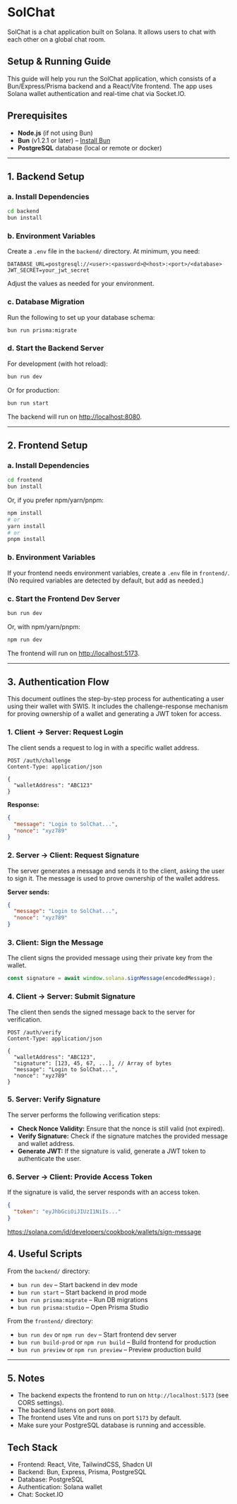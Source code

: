 # SolChat

SolChat is a chat application built on Solana. It allows users to chat with each other on a global chat room.

## Setup & Running Guide

This guide will help you run the SolChat application, which consists of a Bun/Express/Prisma backend and a React/Vite frontend. The app uses Solana wallet authentication and real-time chat via Socket.IO.

## Prerequisites

- **Node.js** (if not using Bun)
- **Bun** (v1.2.1 or later) – [Install Bun](https://bun.sh/docs/installation)
- **PostgreSQL** database (local or remote or docker)

---

## 1. Backend Setup

### a. Install Dependencies

```bash
cd backend
bun install
```

### b. Environment Variables

Create a `.env` file in the `backend/` directory. At minimum, you need:

```
DATABASE_URL=postgresql://<user>:<password>@<host>:<port>/<database>
JWT_SECRET=your_jwt_secret
```

Adjust the values as needed for your environment.

### c. Database Migration

Run the following to set up your database schema:

```bash
bun run prisma:migrate
```

### d. Start the Backend Server

For development (with hot reload):

```bash
bun run dev
```

Or for production:

```bash
bun run start
```

The backend will run on [http://localhost:8080](http://localhost:8080).

---

## 2. Frontend Setup

### a. Install Dependencies

```bash
cd frontend
bun install
```
Or, if you prefer npm/yarn/pnpm:
```bash
npm install
# or
yarn install
# or
pnpm install
```

### b. Environment Variables

If your frontend needs environment variables, create a `.env` file in `frontend/`. (No required variables are detected by default, but add as needed.)

### c. Start the Frontend Dev Server

```bash
bun run dev
```
Or, with npm/yarn/pnpm:
```bash
npm run dev
```

The frontend will run on [http://localhost:5173](http://localhost:5173).

---

## 3. Authentication Flow

This document outlines the step-by-step process for authenticating a user using their wallet with SWIS. It includes the challenge-response mechanism for proving ownership of a wallet and generating a JWT token for access.

### 1. Client → Server: Request Login

The client sends a request to log in with a specific wallet address.

```http
POST /auth/challenge
Content-Type: application/json

{
  "walletAddress": "ABC123"
}
```

**Response:**
```json
{
  "message": "Login to SolChat...",
  "nonce": "xyz789"
}
```

### 2. Server → Client: Request Signature

The server generates a message and sends it to the client, asking the user to sign it. The message is used to prove ownership of the wallet address.

**Server sends:**
```json
{
  "message": "Login to SolChat...",
  "nonce": "xyz789"
}
```

### 3. Client: Sign the Message

The client signs the provided message using their private key from the wallet.

```javascript
const signature = await window.solana.signMessage(encodedMessage);
```

### 4. Client → Server: Submit Signature

The client then sends the signed message back to the server for verification.

```http
POST /auth/verify
Content-Type: application/json

{
  "walletAddress": "ABC123",
  "signature": [123, 45, 67, ...], // Array of bytes
  "message": "Login to SolChat...",
  "nonce": "xyz789"
}
```

### 5. Server: Verify Signature

The server performs the following verification steps:

- **Check Nonce Validity:** Ensure that the nonce is still valid (not expired).
- **Verify Signature:** Check if the signature matches the provided message and wallet address.
- **Generate JWT:** If the signature is valid, generate a JWT token to authenticate the user.

### 6. Server → Client: Provide Access Token

If the signature is valid, the server responds with an access token.

```json
{
  "token": "eyJhbGciOiJIUzI1NiIs..."
}
```

https://solana.com/id/developers/cookbook/wallets/sign-message


## 4. Useful Scripts

From the `backend/` directory:

- `bun run dev` – Start backend in dev mode
- `bun run start` – Start backend in prod mode
- `bun run prisma:migrate` – Run DB migrations
- `bun run prisma:studio` – Open Prisma Studio

From the `frontend/` directory:

- `bun run dev` or `npm run dev` – Start frontend dev server
- `bun run build-prod` or `npm run build` – Build frontend for production
- `bun run preview` or `npm run preview` – Preview production build

---

## 5. Notes

- The backend expects the frontend to run on `http://localhost:5173` (see CORS settings).
- The backend listens on port `8080`.
- The frontend uses Vite and runs on port `5173` by default.
- Make sure your PostgreSQL database is running and accessible.



## Tech Stack

- Frontend: React, Vite, TailwindCSS, Shadcn UI
- Backend: Bun, Express, Prisma, PostgreSQL
- Database: PostgreSQL
- Authentication: Solana wallet
- Chat: Socket.IO